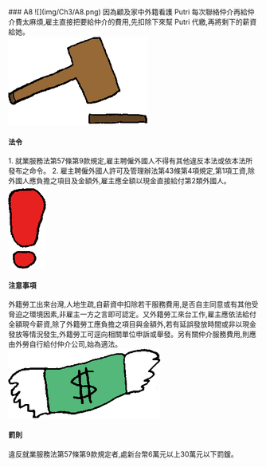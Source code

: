 <div class="one item content" markdown="1">
### A8
![](img/Ch3/A8.png)
因為顧及家中外籍看護 Putri 每次聯絡仲介再給仲介費太麻煩,雇主直接把要給仲介的費用,先扣除下來幫 Putri 代繳,再將剩下的薪資給她。

<div class="small-topic">
<div class="small-topic-law">
<img src="img/Ch3/icon_law.png" />
</div>
<div class="small-topic-w">
<h4>法令</h4>
</div>
</div>
1.  就業服務法第57條第9款規定,雇主聘僱外國人不得有其他違反本法或依本法所發布之命令。
2.  雇主聘僱外國人許可及管理辦法第43條第4項規定,第1項工資,除外國人應負擔之項目及金額外,雇主應全額以現金直接給付第2類外國人。

<div class="small-topic">
<div class="small-topic-notice">
<img src="img/Ch3/icon_notice.png" />
</div>
<div class="small-topic-w">
<h4>注意事項</h4>
</div>
</div>
外籍勞工出來台灣,人地生疏,自薪資中扣除若干服務費用,是否自主同意或有其他受脅迫之環境因素,非雇主一方之言即可認定。又外籍勞工來台工作,雇主應依法給付全額現今薪資,除了外籍勞工應負擔之項目與金額外,若有延誤發放時間或非以現金發放等情況發生,外籍勞工可逕向相關單位申訴或舉發。另有關仲介服務費用,則應由外勞自行給付仲介公司,始為適法。

<div class="small-topic">
<div class="small-topic-fine">
<img src="img/Ch3/icon_fine.png" />
</div>
<div class="small-topic-w">
<h4>罰則</h4>
</div>
</div>
違反就業服務法第57條第9款規定者,處新台幣6萬元以上30萬元以下罰鍰。

</div>
